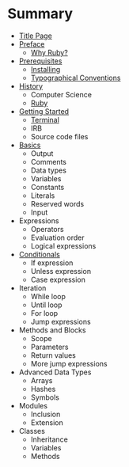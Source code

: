 # Summary

* [Title Page](README.md)
* [Preface](preface/README.md)
   * [Why Ruby?](preface/why_ruby.md)
* [Prerequisites](prerequisites/README.md)
   * [Installing](prerequisites/installing.md)
   * [Typographical Conventions](prerequisites/typographical_conventions.md)
* [History](history/README.md)
   * Computer Science
   * [Ruby](history/ruby.md)
* [Getting Started](getting_started/README.md)
   * [Terminal](getting_started/terminal.md)
   * IRB
   * Source code files
* [Basics](basics/README.md)
   * Output
   * Comments
   * Data types
   * Variables
   * Constants
   * Literals
   * Reserved words
   * Input
* Expressions
   * Operators
   * Evaluation order
   * Logical expressions
* [Conditionals](flow_control/README.md)
   * If expression
   * Unless expression
   * Case expression
* Iteration
   * While loop
   * Until loop
   * For loop
   * Jump expressions
* Methods and Blocks
   * Scope
   * Parameters
   * Return values
   * More jump expressions
* Advanced Data Types
   * Arrays
   * Hashes
   * Symbols
* Modules
   * Inclusion
   * Extension
* Classes
   * Inheritance
   * Variables
   * Methods

